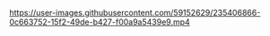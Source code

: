 

https://user-images.githubusercontent.com/59152629/235406866-0c663752-15f2-49de-b427-f00a9a5439e9.mp4

